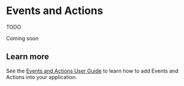 # Events and Actions

TODO

Coming soon

## Learn more

See the [Events and Actions User Guide][events-actions] to learn 
how to add Events and Actions into your application.

[events-actions]: /develop/api-guide/events-and-actions